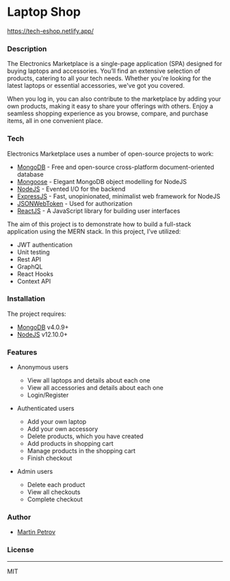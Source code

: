 # Laptop Shop
https://tech-eshop.netlify.app/

### Description

The Electronics Marketplace is a single-page application (SPA) designed for buying laptops and accessories. You’ll find an extensive selection of products, catering to all your tech needs. Whether you're looking for the latest laptops or essential accessories, we've got you covered.

When you log in, you can also contribute to the marketplace by adding your own products, making it easy to share your offerings with others. Enjoy a seamless shopping experience as you browse, compare, and purchase items, all in one convenient place.

### Tech

Electronics Marketplace uses a number of open-source projects to work:
* [MongoDB](https://www.mongodb.com) - Free and open-source cross-platform document-oriented database
* [Mongoose](http://mongoosejs.com/index.html) - Elegant MongoDB object modelling for NodeJS
* [NodeJS](https://nodejs.org/en/) - Evented I/O for the backend
* [ExpressJS](https://expressjs.com) - Fast, unopinionated, minimalist web framework for NodeJS
* [JSONWebToken](https://jwt.io) - Used for authorization
* [ReactJS](https://reactjs.org) - A JavaScript library for building user interfaces

The aim of this project is to demonstrate how to build a full-stack application using the MERN stack. In this project, I’ve utilized:

* JWT authentication
* Unit testing
* Rest API
* GraphQL
* React Hooks
* Context API

### Installation

The project requires: 
* [MongoDB](https://www.mongodb.com/download-center#community) v4.0.9+
* [NodeJS](https://nodejs.org/en/) v12.10.0+

### Features

- Anonymous users
    - View all laptops and details about each one
    - View all accessories and details about each one    
    - Login/Register

- Authenticated users
    - Add your own laptop
    - Add your own accessory
    - Delete products, which you have created
    - Add products in shopping cart
    - Manage products in the shopping cart
    - Finish checkout

- Admin users    
    - Delete each product
    - View all checkouts
    - Complete checkout    

### Author

* [Martin Petrov](https://github.com/martin-petrov03)

### License
----

MIT

